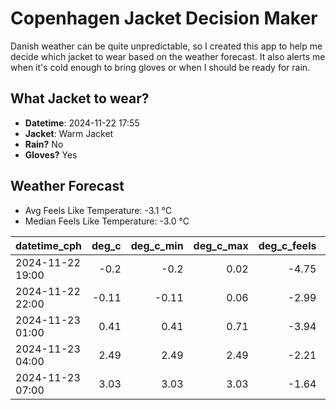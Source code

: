 
# Copenhagen Jacket Decision Maker

Danish weather can be quite unpredictable, so I created this app to help me decide which jacket to wear based on the weather forecast. 
It also alerts me when it's cold enough to bring gloves or when I should be ready for rain.

## What Jacket to wear?

- **Datetime**: 2024-11-22 17:55
- **Jacket**: Warm Jacket
- **Rain?** No
- **Gloves?** Yes

## Weather Forecast
- Avg Feels Like Temperature: -3.1 °C
- Median Feels Like Temperature: -3.0 °C

| datetime_cph     |   deg_c |   deg_c_min |   deg_c_max |   deg_c_feels | weather   | wind   | rain   |
|:-----------------|--------:|------------:|------------:|--------------:|:----------|:-------|:-------|
| 2024-11-22 19:00 |   -0.2  |       -0.2  |        0.02 |         -4.75 | Snow      | Low    | None   |
| 2024-11-22 22:00 |   -0.11 |       -0.11 |        0.06 |         -2.99 | Clouds    | Low    | None   |
| 2024-11-23 01:00 |    0.41 |        0.41 |        0.71 |         -3.94 | Clouds    | Low    | None   |
| 2024-11-23 04:00 |    2.49 |        2.49 |        2.49 |         -2.21 | Clouds    | High   | None   |
| 2024-11-23 07:00 |    3.03 |        3.03 |        3.03 |         -1.64 | Clouds    | High   | None   |
        